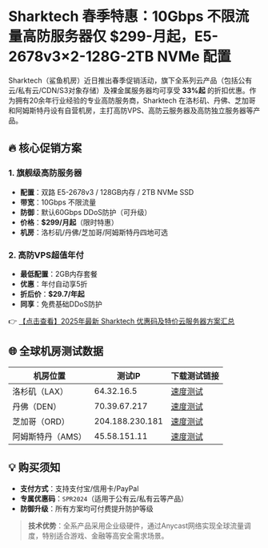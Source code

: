 # Sharktech 春季特惠：10Gbps 不限流量高防服务器仅 $299-月起，E5-2678v3×2-128G-2TB NVMe 配置

Sharktech（鲨鱼机房）近日推出春季促销活动，旗下全系列云产品（包括公有云/私有云/CDN/S3对象存储）及裸金属服务器均可享受 **33%起** 的折扣优惠。作为拥有20余年行业经验的专业高防服务商，Sharktech 在洛杉矶、丹佛、芝加哥和阿姆斯特丹设有自营机房，主打高防VPS、高防云服务器及高防独立服务器等产品。

## 🔥 核心促销方案

### 1. 旗舰级高防服务器
- **配置**：双路 E5-2678v3 / 128GB内存 / 2TB NVMe SSD
- **带宽**：10Gbps 不限流量
- **防御**：默认60Gbps DDoS防护（可升级）
- **价格**：**$299/月起**（限时特惠）
- **机房**：洛杉矶/丹佛/芝加哥/阿姆斯特丹四地可选

### 2. 高防VPS超值年付
- **最低配置**：2GB内存套餐
- **优惠**：年付自动享5折
- **折后价**：**$29.7/年起**
- **同享**：免费基础DDoS防护

👉 [【点击查看】2025年最新 Sharktech 优惠码及特价云服务器方案汇总](https://bit.ly/Sharktech)

## 🌐 全球机房测试数据
| 机房位置       | 测试IP         | 下载测试链接                     |
|----------------|----------------|----------------------------------|
| 洛杉矶（LAX）  | 64.32.16.5     | [速度测试](https://bit.ly/Sharktech) |
| 丹佛（DEN）    | 70.39.67.217   | [速度测试](https://bit.ly/Sharktech) |
| 芝加哥（ORD）  | 204.188.230.181| [速度测试](https://bit.ly/Sharktech) |
| 阿姆斯特丹（AMS）| 45.58.151.11  | [速度测试](https://bit.ly/Sharktech) |

## 💡 购买须知
- **支付方式**：支持支付宝/信用卡/PayPal
- **专属优惠码**：`SPR2024`（适用于公有云/私有云等产品）
- **防御升级**：所有方案均可付费提升防护等级

> **技术优势**：全系产品采用企业级硬件，通过Anycast网络实现全球流量调度，特别适合游戏、金融等高安全需求场景。